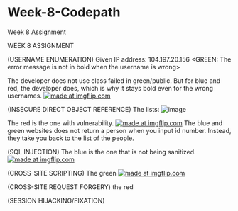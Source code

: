 # Week-8-Codepath
Week 8 Assignment

WEEK 8 ASSIGNMENT

(USERNAME ENUMERATION)
Given IP address: 104.197.20.156
<GREEN: The error message is not in bold when the username is wrong>




The developer does not use class failed in green/public. But for blue and red, the developer does,
which is why it stays bold even for the wrong usernames.
<a href="https://imgflip.com/gif/1y93ig"><img src="https://i.imgflip.com/1y93ig.gif" title="made at imgflip.com"/></a>




(INSECURE DIRECT OBJECT REFERENCE)
The lists:
![image](https://user-images.githubusercontent.com/31251224/32022709-31496668-b9a5-11e7-8255-a8bfec8277e7.png)



The red is the one with vulnerability.
<a href="https://imgflip.com/gif/1y93md"><img src="https://i.imgflip.com/1y93md.gif" title="made at imgflip.com"/></a>
The blue and green websites does not return a person when you input id number. Instead, they take you back to the list of the
people.



(SQL INJECTION)
The blue is the one that is not being sanitized.
<a href="https://imgflip.com/gif/1y9496"><img src="https://i.imgflip.com/1y9496.gif" title="made at imgflip.com"/></a>




(CROSS-SITE SCRIPTING)
The green
<a href="https://imgflip.com/gif/1y955g"><img src="https://i.imgflip.com/1y955g.gif" title="made at imgflip.com"/></a>



(CROSS-SITE REQUEST FORGERY)
the red


(SESSION HIJACKING/FIXATION)






